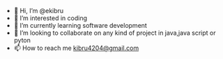- 👋 Hi, I’m @ekibru
- 👀 I’m interested in coding
- 🌱 I’m currently learning software development
- 💞️ I’m looking to collaborate on any kind of project in java,java script or pyton
- 📫 How to reach me kibru4204@gmail.com

<!---
ekibru/ekibru is a ✨ special ✨ repository because its `README.md` (this file) appears on your GitHub profile.
You can click the Preview link to take a look at your changes.
--->
